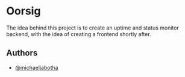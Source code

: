 # Oorsig

The idea behind this project is to create an uptime and status monitor backend, with the idea of creating a frontend shortly after.


## Authors

- [@michaeljabotha](https://www.github.com/michaeljabotha)

